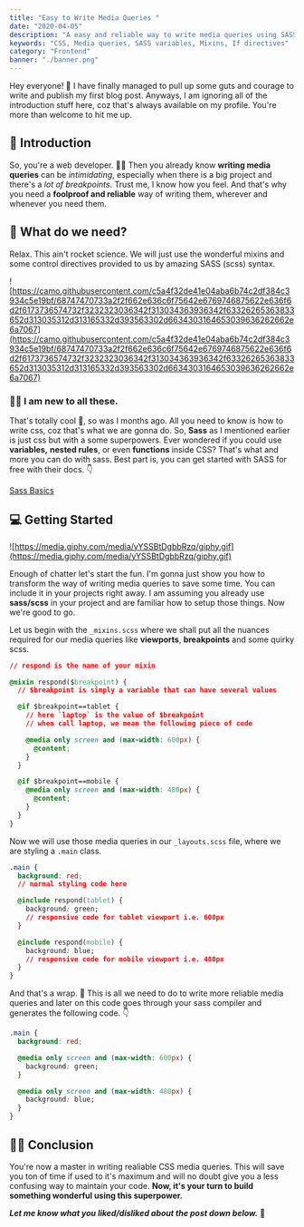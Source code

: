 ```yaml
---
title: "Easy to Write Media Queries "
date: "2020-04-05"
description: "A easy and reliable way to write media queries using SASS variables, mixins and if directives in your frontend application, that is modular and \n reusable."
keywords: "CSS, Media queries, SASS variables, Mixins, If directives"
category: "Frontend"
banner: "./banner.png"
---
```


Hey everyone! 👋 I have finally managed to pull up some guts and courage to write and publish my first blog post. Anyways, I am ignoring all of the introduction stuff here, coz that's always available on my profile. You're more than welcome to hit me up.

## 🚩 Introduction

So, you're a web developer. 👩‍💻 Then you already know **writing media queries** can be _intimidating_, especially when there is a big project and there's a _lot of breakpoints_. Trust me, I know how you feel. And that's why you need a **foolproof and reliable** way of writing them, wherever and whenever you need them.

## 👀 What do we need?

Relax. This ain't rocket science. We will just use the wonderful mixins and some control directives provided to us by amazing SASS (scss) syntax.

![https://camo.githubusercontent.com/c5a4f32de41e04aba6b74c2df384c3934c5e19bf/68747470733a2f2f662e636c6f75642e6769746875622e636f6d2f6173736574732f3232323036342f313034363936342f63326265363833652d313035312d313165332d393563302d6634303164653039636262662e6a7067](https://camo.githubusercontent.com/c5a4f32de41e04aba6b74c2df384c3934c5e19bf/68747470733a2f2f662e636c6f75642e6769746875622e636f6d2f6173736574732f3232323036342f313034363936342f63326265363833652d313035312d313165332d393563302d6634303164653039636262662e6a7067)

### 🤷‍♂️ I am new to all these.

That's totally cool 🤙, so was I months ago. All you need to know is how to write css, coz that's what we are gonna do. So, **Sass** as I mentioned earlier is just css but with a some superpowers. Ever wondered if you could use **variables,** **nested rules**, or even **functions** inside CSS? That's what and more you can do with sass. Best part is, you can get started with SASS for free with their docs. 👇

[Sass Basics](https://sass-lang.com/guide)

## 💻 Getting Started

![https://media.giphy.com/media/yYSSBtDgbbRzq/giphy.gif](https://media.giphy.com/media/yYSSBtDgbbRzq/giphy.gif)

Enough of chatter let's start the fun. I'm gonna just show you how to transform the way of writing media queries to save some time. You can include it in your projects right away. I am assuming you already use **sass/scss** in your project and are familiar how to setup those things. Now we're good to go.

Let us begin with the `_mixins.scss` where we shall put all the nuances required for our media queries like **viewports**, **breakpoints** and some quirky scss.

```css
// respond is the name of your mixin

@mixin respond($breakpoint) {
  // $breakpoint is simply a variable that can have several values

  @if $breakpoint==tablet {
    // here `laptop` is the value of $breakpoint
    // when call laptop, we mean the following piece of code

    @media only screen and (max-width: 600px) {
      @content;
    }
  }

  @if $breakpoint==mobile {
    @media only screen and (max-width: 480px) {
      @content;
    }
  }
}
```

Now we will use those media queries in our `_layouts.scss` file, where we are styling a `.main` class.

```css
.main {
  background: red;
  // normal styling code here

  @include respond(tablet) {
    background: green;
    // responsive code for tablet viewport i.e. 600px
  }

  @include respond(mobile) {
    background: blue;
    // responsive code for mobile viewport i.e. 480px
  }
}
```

And that's a wrap. 🎉 This is all we need to do to write more reliable media queries and later on this code goes through your sass compiler and generates the following code. 👇

```css
.main {
  background: red;

  @media only screen and (max-width: 600px) {
    background: green;
  }

  @media only screen and (max-width: 480px) {
    background: blue;
  }
}
```

## 🙇‍♂️ Conclusion

You're now a master in writing realiable CSS media queries. This will save you ton of time if used to it's maximum and will no doubt give you a less confusing way to maintain your code. **Now, it's your turn to build something wonderful using this superpower.**

**_Let me know what you liked/disliked about the post down below._** 🤩
